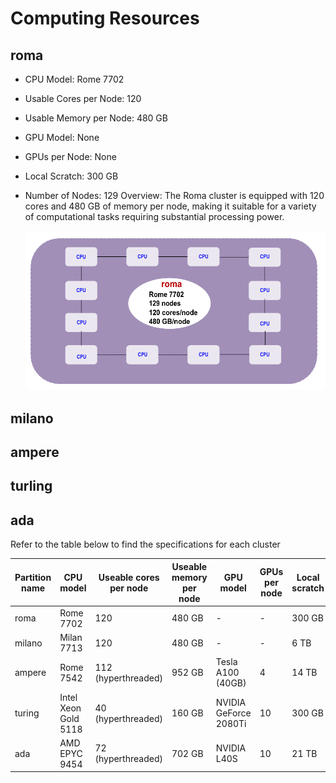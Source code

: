 # Computing Resources


## roma

 - CPU Model: Rome 7702
 - Usable Cores per Node: 120
 - Usable Memory per Node: 480 GB
 - GPU Model: None
 - GPUs per Node: None
 - Local Scratch: 300 GB
 - Number of Nodes: 129
 Overview: The Roma cluster is equipped with 120 cores and 480 GB of memory per node, making it suitable for a variety of computational tasks requiring substantial processing power.

   ![roma](assets/roma.png)
   
## milano
## ampere
## turling
## ada


Refer to the table below to find the specifications for each cluster

| Partition name | CPU model | Useable cores per node | Useable memory per node | GPU model | GPUs per node | Local scratch | Number of nodes |
| --- | --- | --- | --- | --- | --- | --- | --- |
| roma | Rome 7702 | 120 | 480 GB | - | - | 300 GB | 129 |
| milano | Milan 7713 | 120 | 480 GB | - | - | 6 TB | 193 |
| ampere | Rome 7542 | 112 (hyperthreaded) | 952 GB | Tesla A100 (40GB) | 4 | 14 TB | 42 |
| turing | Intel Xeon Gold 5118 | 40 (hyperthreaded) | 160 GB | NVIDIA GeForce 2080Ti | 10 | 300 GB | 27 |
| ada | AMD EPYC 9454 | 72 (hyperthreaded) | 702 GB | NVIDIA L40S | 10 | 21 TB | 6 |
